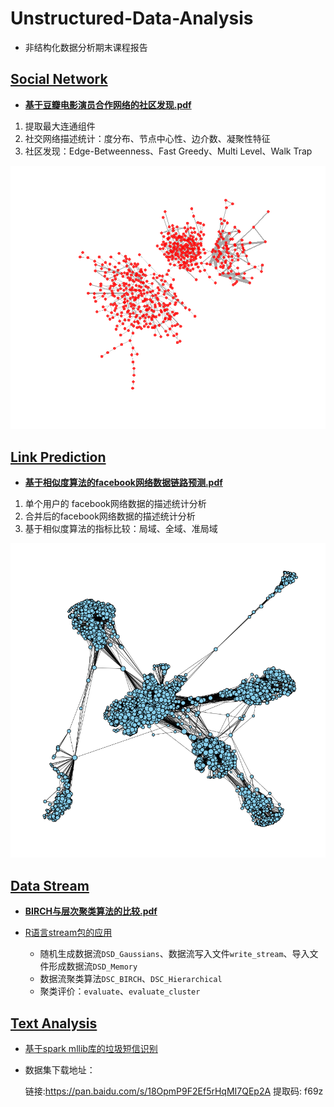 # Unstructured-Data-Analysis
- 非结构化数据分析期末课程报告

## [Social Network](https://github.com/Snowing-ST/Unstructured-Data-Analysis/tree/master/social_network)
- **[基于豆瓣电影演员合作网络的社区发现.pdf](https://github.com/Snowing-ST/Unstructured-Data-Analysis/blob/master/social_network/%E5%9F%BA%E4%BA%8E%E8%B1%86%E7%93%A3%E7%94%B5%E5%BD%B1%E6%BC%94%E5%91%98%E5%90%88%E4%BD%9C%E7%BD%91%E7%BB%9C%E7%9A%84%E7%A4%BE%E5%8C%BA%E5%8F%91%E7%8E%B0.pdf)**

1. 提取最大连通组件
1. 社交网络描述统计：度分布、节点中心性、边介数、凝聚性特征
2. 社区发现：Edge-Betweenness、Fast Greedy、Multi Level、Walk Trap

![最大连通组件](https://github.com/Snowing-ST/Unstructured-Data-Analysis/blob/master/social_network/social_network.png)

## [Link Prediction](https://github.com/Snowing-ST/Unstructured-Data-Analysis/tree/master/link_prediction)
- **[基于相似度算法的facebook网络数据链路预测.pdf](https://github.com/Snowing-ST/Unstructured-Data-Analysis/blob/master/link_prediction/%E5%9F%BA%E4%BA%8E%E7%9B%B8%E4%BC%BC%E5%BA%A6%E7%AE%97%E6%B3%95%E7%9A%84facebook%E7%BD%91%E7%BB%9C%E6%95%B0%E6%8D%AE%E9%93%BE%E8%B7%AF%E9%A2%84%E6%B5%8B.pdf)**
1. 单个用户的 facebook网络数据的描述统计分析
2. 合并后的facebook网络数据的描述统计分析
3. 基于相似度算法的指标比较：局域、全域、准局域


![facebook](https://github.com/Snowing-ST/Unstructured-Data-Analysis/blob/master/link_prediction/facebook.png)


## [Data Stream](https://github.com/Snowing-ST/Unstructured-Data-Analysis/tree/master/data_stream)
- **[BIRCH与层次聚类算法的比较.pdf](https://github.com/Snowing-ST/Unstructured-Data-Analysis/blob/master/data_stream/BIRCH%E4%B8%8E%E5%B1%82%E6%AC%A1%E8%81%9A%E7%B1%BB%E7%AE%97%E6%B3%95%E7%9A%84%E6%AF%94%E8%BE%83.pdf)**

- [R语言stream包的应用](https://github.com/Snowing-ST/Unstructured-Data-Analysis/blob/master/data_stream/stream.R)
  - 随机生成数据流```DSD_Gaussians```、数据流写入文件```write_stream```、导入文件形成数据流```DSD_Memory```
  - 数据流聚类算法```DSC_BIRCH```、```DSC_Hierarchical```
  - 聚类评价：```evaluate```、```evaluate_cluster```

## [Text Analysis]()
- [基于spark mllib库的垃圾短信识别]()
- 数据集下载地址：

  链接:https://pan.baidu.com/s/18OpmP9F2Ef5rHqMI7QEp2A 提取码: f69z 